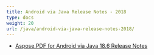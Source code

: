 ```yaml
---
title: Android via Java Release Notes - 2018
type: docs
weight: 20
url: /java/android-via-java-release-notes-2018/
---
```


- [Aspose.PDF for Android via Java 18.6 Release Notes](/pdf/java/aspose-pdf-for-android-via-java-18-6-release-notes/)
